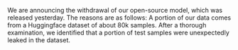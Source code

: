 We are announcing the withdrawal of our open-source model, which was released yesterday. The reasons are as follows: A portion of our data comes from a Huggingface dataset of about 80k samples. After a thorough examination, we identified that a portion of test samples were unexpectedly leaked in the dataset.
